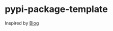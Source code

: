 # pypi-package-template
Inspired by [Blog](https://medium.com/@joel.barmettler/how-to-upload-your-python-package-to-pypi-65edc5fe9c56)
